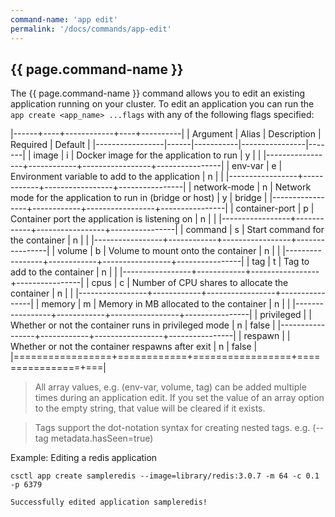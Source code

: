 ```yaml
---
command-name: 'app edit'
permalink: '/docs/commands/app-edit'
---
```


<h2> {{ page.command-name }} </h2>

The {{ page.command-name }} command allows you to edit an existing application running on your cluster.
To edit an application you can run the `app create <app_name> ...flags` with any of the following flags
specified:

|------+----+------------+----+----------|
| Argument | Alias | Description | Required | Default |
|-----------------|------|-----------|----------------|-------|
| image | i | Docker image for the application to run | y | |
|-----------------+------------+-----------------+----------------|
| env-var | e | Environment variable to add to the application | n | |
|-----------------+------------+-----------------+----------------|
| network-mode | n | Network mode for the application to run in (bridge or host) | y | bridge |
|-----------------+------------+-----------------+----------------|
| container-port | p | Container port the application is listening on | n | |
|-----------------+------------+-----------------+----------------|
| command | s | Start command for the container | n | |
|-----------------+------------+-----------------+----------------|
| volume | b | Volume to mount onto the container | n | |
|-----------------+------------+-----------------+----------------|
| tag | t | Tag to add to the container | n | |
|-----------------+------------+-----------------+----------------|
| cpus | c | Number of CPU shares to allocate the container | n | |
|-----------------+------------+-----------------+----------------|
| memory | m | Memory in MB allocated to the container | n | |
|-----------------+------------+-----------------+----------------|
| privileged | | Whether or not the container runs in privileged mode | n | false |
|-----------------+------------+-----------------+----------------|
| respawn | | Whether or not the container respawns after exit | n | false |
|=================+============+=================+================+===|

> All array values, e.g. (env-var, volume, tag) can be added multiple times during an application edit. If
you set the value of an array option to the empty string, that value will be cleared if it exists.

> Tags support the dot-notation syntax for creating nested tags. e.g. (--tag metadata.hasSeen=true)

Example: Editing a redis application

~~~
csctl app create sampleredis --image=library/redis:3.0.7 -m 64 -c 0.1 -p 6379

Successfully edited application sampleredis!
~~~
